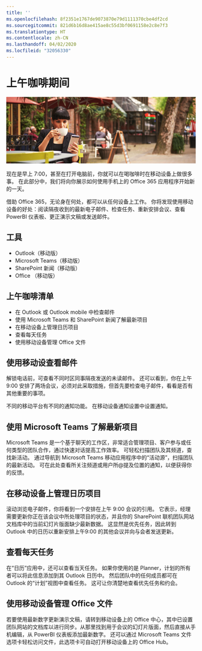 ```yaml
---
title: ''
ms.openlocfilehash: 8f2351e1767de9073870e79d1111370cbe4df2cd
ms.sourcegitcommit: 821d6b16d8ae415ae8c55d3bf0691158e2c8e7f3
ms.translationtype: HT
ms.contentlocale: zh-CN
ms.lasthandoff: 04/02/2020
ms.locfileid: "32056330"
---
```

# <a name="during-morning-coffee"></a>上午咖啡期间

![上午咖啡视觉对象](media/ditl_coffee.png)

现在是早上 7:00，甚至在打开电脑前，你就可以在喝咖啡时在移动设备上做很多事。 在此部分中，我们将向你展示如何使用手机上的 Office 365 应用程序开始新的一天。

借助 Office 365，无论身在何处，都可以从任何设备上工作。 你将发现使用移动设备的好处：阅读隔夜收到的最新电子邮件、检查任务、重新安排会议、查看 PowerBI 仪表板、更正演示文稿或发送邮件。 

## <a name="tools"></a>工具
- Outlook（移动版）
- Microsoft Teams（移动版）
- SharePoint 新闻（移动版）
- Office （移动版）

## <a name="checklist-for-your-morning-coffee"></a>上午咖啡清单
- 在 Outlook 或 Outlook mobile 中检查邮件
- 使用 Microsoft Teams 和 SharePoint 新闻了解最新项目
- 在移动设备上管理日历项目
- 查看每天任务
- 使用移动设备管理 Office 文件 

## <a name="check-mail-from-your-mobile-device"></a>使用移动设查看邮件
解锁电话前，可查看不同时区同事隔夜发送的未读邮件。 还可以看到，你在上午 9:00 安排了两场会议，必须对此采取措施，但首先要检查电子邮件，看看是否有其他重要的事项。

不同的移动平台有不同的通知功能。 在移动设备通知设置中设置通知。 

## <a name="get-up-to-date-on-projects-in-microsoft-teams"></a>使用 Microsoft Teams 了解最新项目
Microsoft Teams 是一个基于聊天的工作区，非常适合管理项目、客户参与或任何类型的团队合作，通过快速对话提高工作效率。 可轻松扫描团队及其频道，查找新活动。 通过导航到 Microsoft Teams 移动应用程序中的“活动源”，扫描团队的最新活动。 可在此处查看所关注频道或用户所@提及位置的通知，以便获得你的反馈。  

## <a name="manage-calendar-items-on-your-mobile-device"></a>在移动设备上管理日历项目
滚动浏览电子邮件，你将看到一个安排在上午 9:00 会议的引用。 它表示，经理需要更新你正在该会议中所处理项目的状态，并且你的 SharePoint 联机团队网站文档库中的当前幻灯片版面缺少最新数据。 这显然是优先任务，因此转到 Outlook 中的日历以重新安排上午9:00 的其他会议并向与会者发送更新。

## <a name="check-tasks-for-the-day"></a>查看每天任务
在“日历”应用中，还可以查看当天任务。 如果你使用的是 Planner，计划的所有者可以将此信息添加到其 Outlook 日历中。 然后团队中的任何成员都可在 Outlook 的“计划”视图中查看任务。 这可让你清楚地查看优先任务和约会。  

## <a name="manage-office-files-from-your-mobile-device"></a>使用移动设备管理 Office 文件
若要使用最新数字更新演示文稿，请转到移动设备上的 Office 中心，其中已设置团队网站的文档库以进行同步。从那里找到用于会议的幻灯片版面，然后直接从手机编辑，从 PowerBI 仪表板添加最新数字。 还可以通过 Microsoft Teams 文件选项卡轻松访问文件，此选项卡可自动打开移动设备上的 Office Hub。 